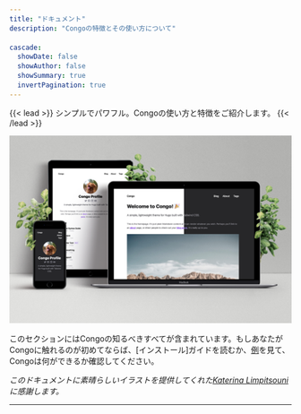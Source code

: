 ```yaml
---
title: "ドキュメント"
description: "Congoの特徴とその使い方について"

cascade:
  showDate: false
  showAuthor: false
  showSummary: true
  invertPagination: true
---
```


{{< lead >}}
シンプルでパワフル。Congoの使い方と特徴をご紹介します。
{{< /lead >}}

![Screenshots of Congo on an iPhone, iPad and MacBook](screenshot.png)

このセクションにはCongoの知るべきすべてが含まれています。もしあなたがCongoに触れるのが初めてならば、[インストール]ガイドを読むか、[例]()を見て、Congoは何ができるか確認してください。

_このドキュメントに素晴らしいイラストを提供してくれた[Katerina Limpitsouni](https://ninalimpi.com)に感謝します。_

---

